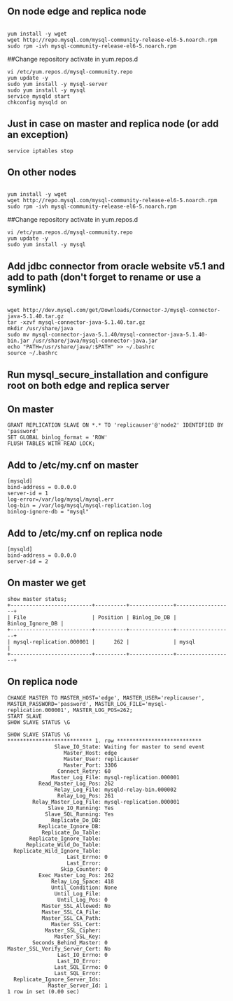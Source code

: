## On node edge and replica node

<pre><code>
yum install -y wget
wget http://repo.mysql.com/mysql-community-release-el6-5.noarch.rpm
sudo rpm -ivh mysql-community-release-el6-5.noarch.rpm
</code></pre>

##Change repository activate in yum.repos.d

<pre><code>vi /etc/yum.repos.d/mysql-community.repo
yum update -y
sudo yum install -y mysql-server
sudo yum install -y mysql
service mysqld start
chkconfig mysqld on
</code></pre>

## Just in case on master and replica node (or add an exception)
<pre><code>service iptables stop</code></pre>

## On other nodes
<pre><code>
yum install -y wget
wget http://repo.mysql.com/mysql-community-release-el6-5.noarch.rpm
sudo rpm -ivh mysql-community-release-el6-5.noarch.rpm
</code></pre>

##Change repository activate in yum.repos.d

<pre><code>vi /etc/yum.repos.d/mysql-community.repo
yum update -y
sudo yum install -y mysql
</code></pre>

## Add jdbc connector from oracle website v5.1 and add to path (don't forget to rename or use a symlink)
<pre><code>
wget http://dev.mysql.com/get/Downloads/Connector-J/mysql-connector-java-5.1.40.tar.gz
tar -xzvf mysql-connector-java-5.1.40.tar.gz
mkdir /usr/share/java
sudo mv mysql-connector-java-5.1.40/mysql-connector-java-5.1.40-bin.jar /usr/share/java/mysql-connector-java.jar 
echo "PATH=/usr/share/java/:$PATH" >> ~/.bashrc
source ~/.bashrc
</pre></code>

## Run mysql_secure_installation and configure root on both edge and replica server

## On master 
<pre><code>GRANT REPLICATION SLAVE ON *.* TO 'replicauser'@'node2' IDENTIFIED BY 'password'
SET GLOBAL binlog_format = 'ROW'
FLUSH TABLES WITH READ LOCK;
</code></pre>

## Add to /etc/my.cnf on master

<pre><code>[mysqld]
bind-address = 0.0.0.0
server-id = 1
log-error=/var/log/mysql/mysql.err
log-bin = /var/log/mysql/mysql-replication.log
binlog-ignore-db = "mysql"
</code></pre>

## Add to /etc/my.cnf on replica node
<pre><code>[mysqld]
bind-address = 0.0.0.0
server-id = 2
</code></pre>

## On master we get
<pre><code>show master status;
+--------------------------+----------+--------------+------------------+
| File                     | Position | Binlog_Do_DB | Binlog_Ignore_DB |
+--------------------------+----------+--------------+------------------+
| mysql-replication.000001 |      262 |              | mysql            |
+--------------------------+----------+--------------+------------------+
</code></pre>

## On replica node 
<pre><code>CHANGE MASTER TO MASTER_HOST='edge', MASTER_USER='replicauser', MASTER_PASSWORD='password', MASTER_LOG_FILE='mysql-replication.000001', MASTER_LOG_POS=262;
START SLAVE
SHOW SLAVE STATUS \G

SHOW SLAVE STATUS \G
*************************** 1. row ***************************
               Slave_IO_State: Waiting for master to send event
                  Master_Host: edge
                  Master_User: replicauser
                  Master_Port: 3306
                Connect_Retry: 60
              Master_Log_File: mysql-replication.000001
          Read_Master_Log_Pos: 262
               Relay_Log_File: mysqld-relay-bin.000002
                Relay_Log_Pos: 261
        Relay_Master_Log_File: mysql-replication.000001
             Slave_IO_Running: Yes
            Slave_SQL_Running: Yes
              Replicate_Do_DB: 
          Replicate_Ignore_DB: 
           Replicate_Do_Table: 
       Replicate_Ignore_Table: 
      Replicate_Wild_Do_Table: 
  Replicate_Wild_Ignore_Table: 
                   Last_Errno: 0
                   Last_Error: 
                 Skip_Counter: 0
          Exec_Master_Log_Pos: 262
              Relay_Log_Space: 418
              Until_Condition: None
               Until_Log_File: 
                Until_Log_Pos: 0
           Master_SSL_Allowed: No
           Master_SSL_CA_File: 
           Master_SSL_CA_Path: 
              Master_SSL_Cert: 
            Master_SSL_Cipher: 
               Master_SSL_Key: 
        Seconds_Behind_Master: 0
Master_SSL_Verify_Server_Cert: No
                Last_IO_Errno: 0
                Last_IO_Error: 
               Last_SQL_Errno: 0
               Last_SQL_Error: 
  Replicate_Ignore_Server_Ids: 
             Master_Server_Id: 1
1 row in set (0.00 sec)
</code></pre>
